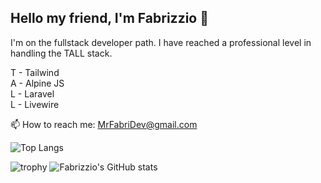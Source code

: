 ## Hello my friend, I'm Fabrizzio  👋



I'm on the fullstack developer path. 
I have reached a professional level in handling the TALL stack.

T - Tailwind <br>
A - Alpine JS <br>
L - Laravel <br>
L - Livewire <br>

📫 How to reach me: MrFabriDev@gmail.com
<!--
**MrFabriDev/MrFabriDev** is a ✨ _special_ ✨ repository because its `README.md` (this file) appears on your GitHub profile.

Here are some ideas to get you started:

- 🔭 I’m currently working on ...
- 🌱 I’m currently learning ...
- 👯 I’m looking to collaborate on ...
- 🤔 I’m looking for help with ...
- 💬 Ask me about ...
- 📫 How to reach me: ...
- 😄 Pronouns: ...
- ⚡ Fun fact: ...
-->
![Top Langs](https://github-readme-stats.vercel.app/api/top-langs/?username=mrfabridev&layout=compact)

![trophy](https://github-profile-trophy.vercel.app/?username=mrfabridev)
![Fabrizzio's GitHub stats](https://github-readme-stats.vercel.app/api?username=mrfabridev&show_icons=true)
